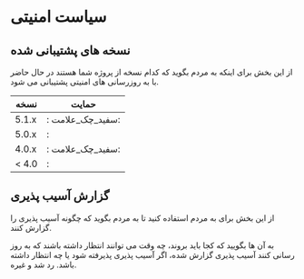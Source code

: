 #         سیاست امنیتی       

##         نسخه های پشتیبانی شده       

از این بخش برای اینکه به مردم بگوید که کدام نسخه از پروژه شما هستند
در حال حاضر با به روزرسانی های امنیتی پشتیبانی می شود.

|         نسخه         |         حمایت         |
| ------- | ------------------ |
|          5.1.x            | : سفید_چک_علامت: |
|          5.0.x            |         :                        |
|          4.0.x            | : سفید_چک_علامت: |
|          < 4.0            |         :                        |

##         گزارش آسیب پذیری       

از این بخش برای به مردم استفاده کنید تا به مردم بگوید که چگونه آسیب پذیری را گزارش کنند.

به آن ها بگویید که کجا باید بروند، چه وقت می توانند انتظار داشته باشند که به روز رسانی کنند
آسیب پذیری گزارش شده، اگر آسیب پذیری پذیرفته شود یا چه انتظار داشته باشد.
رد شد و غیره.

